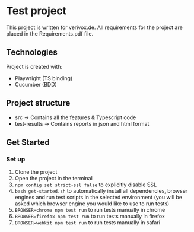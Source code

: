 # Test project
This project is written for verivox.de. All requirements for the project are placed in the Requirements.pdf file.

## Technologies
Project is created with:
* Playwright (TS binding)
* Cucumber (BDD)

## Project structure
* src -> Contains all the features & Typescript code
* test-results -> Contains reports in json and html format

## Get Started
### Set up
1. Clone the project
2. Open the project in the terminal
3. `npm config set strict-ssl false` to explicitly disable SSL
4. `bash get-started.sh` to automatically install all dependencies, browser engines and run test scripts in the selected environment (you will be asked which browser engine you would like to use to run tests)
5. `BROWSER=chrome npm test run` to run tests manually in chrome
6. `BROWSER=firefox npm test run` to run tests manually in firefox
7. `BROWSER=webkit npm test run` to run tests manually in safari

